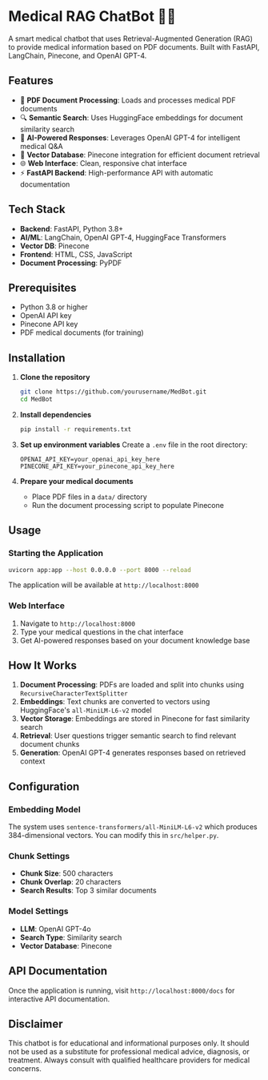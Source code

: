 # Medical RAG ChatBot 🏥🤖

A smart medical chatbot that uses Retrieval-Augmented Generation (RAG) to provide medical information based on PDF documents. Built with FastAPI, LangChain, Pinecone, and OpenAI GPT-4.

## Features

- 📄 **PDF Document Processing**: Loads and processes medical PDF documents
- 🔍 **Semantic Search**: Uses HuggingFace embeddings for document similarity search
- 🧠 **AI-Powered Responses**: Leverages OpenAI GPT-4 for intelligent medical Q&A
- 💾 **Vector Database**: Pinecone integration for efficient document retrieval
- 🌐 **Web Interface**: Clean, responsive chat interface
- ⚡ **FastAPI Backend**: High-performance API with automatic documentation

## Tech Stack

- **Backend**: FastAPI, Python 3.8+
- **AI/ML**: LangChain, OpenAI GPT-4, HuggingFace Transformers
- **Vector DB**: Pinecone
- **Frontend**: HTML, CSS, JavaScript
- **Document Processing**: PyPDF

## Prerequisites

- Python 3.8 or higher
- OpenAI API key
- Pinecone API key
- PDF medical documents (for training)

## Installation

1. **Clone the repository**
   ```bash
   git clone https://github.com/yourusername/MedBot.git
   cd MedBot
   ```

2. **Install dependencies**
   ```bash
   pip install -r requirements.txt
   ```

3. **Set up environment variables**
   Create a `.env` file in the root directory:
   ```env
   OPENAI_API_KEY=your_openai_api_key_here
   PINECONE_API_KEY=your_pinecone_api_key_here
   ```

4. **Prepare your medical documents**
   - Place PDF files in a `data/` directory
   - Run the document processing script to populate Pinecone

## Usage

### Starting the Application

```bash
uvicorn app:app --host 0.0.0.0 --port 8000 --reload
```

The application will be available at `http://localhost:8000`

### Web Interface

1. Navigate to `http://localhost:8000`
2. Type your medical questions in the chat interface
3. Get AI-powered responses based on your document knowledge base


## How It Works

1. **Document Processing**: PDFs are loaded and split into chunks using `RecursiveCharacterTextSplitter`
2. **Embeddings**: Text chunks are converted to vectors using HuggingFace's `all-MiniLM-L6-v2` model
3. **Vector Storage**: Embeddings are stored in Pinecone for fast similarity search
4. **Retrieval**: User questions trigger semantic search to find relevant document chunks
5. **Generation**: OpenAI GPT-4 generates responses based on retrieved context

## Configuration

### Embedding Model
The system uses `sentence-transformers/all-MiniLM-L6-v2` which produces 384-dimensional vectors. You can modify this in `src/helper.py`.

### Chunk Settings
- **Chunk Size**: 500 characters
- **Chunk Overlap**: 20 characters
- **Search Results**: Top 3 similar documents

### Model Settings
- **LLM**: OpenAI GPT-4o
- **Search Type**: Similarity search
- **Vector Database**: Pinecone

## API Documentation

Once the application is running, visit `http://localhost:8000/docs` for interactive API documentation.



## Disclaimer

This chatbot is for educational and informational purposes only. It should not be used as a substitute for professional medical advice, diagnosis, or treatment. Always consult with qualified healthcare providers for medical concerns.

